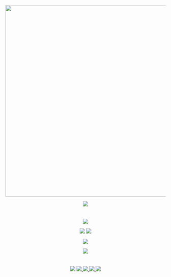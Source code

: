 <p align="center"><a href="https://github.com/BotsClub/"><img src="https://img.shields.io/badge/𝕸𝖚𝖐𝖊𝖘𝖍%20𝕾𝖔𝖑𝖆𝖓𝖐𝖎-gold?&style=flat-square?&logo=github" width=600px></a></p>
<p align="center"><a href="https://github.com/BotsClub/"><img src="https://telegra.ph/file/f567c2a3f334423ba928d.png"></a></p>

#

<p align="center"><img src="https://komarev.com/ghpvc/?username=BotsClub&color=blue&style=flat-square&label=Profile+Views" /></p>
<p align="center"><img src="https://img.shields.io/github/followers/BotsClub.svg?style=social&label=Follow&maxAge=9999999" />  <img src="https://img.shields.io/github/stars/BotsClub?style=social" /></p>
<p align="center"><a href="https://github.com/BotsClub"><img src="https://github-readme-stats.vercel.app/api?username=BotsClub&show_icons=true&theme=radical"></a></p>
<p align="center"><a href="https://github.com/BotsClub"><img src="https://github-readme-stats.vercel.app/api/top-langs/?username=BotsClub&theme=radical&layout=compact"></a></p> 

#

<p align="center"><img src="https://img.shields.io/badge/-Github-000?style=flat&labelColor=brown&logo=Github&logoColor=white><a href="https://github.com/BotsClub">
<a href="https://t.me/mkspali"><img src="https://img.shields.io/badge/-Telegram-000?style=flat&labelColor=white&logo=Telegram&Color=white">
<img src="https://img.shields.io/badge/-Instagram-c13584?style=flat&labelColor=white&logo=instagram" /><a href="https://www.instagram.com/mukeshsolankiofficial">
<img src="https://img.shields.io/badge/-Gmail-c14438?style=flat&labelColor=white&logo=Gmail&logoColor=white><a href="Mukesh:mkspali@gmail.com">
<a href="https://www.facebook.com/mkspali"><img src="https://img.shields.io/badge/-Facebook-blue?style=flat&labelColor=white&logo=Facebook&Color=white"></p>
